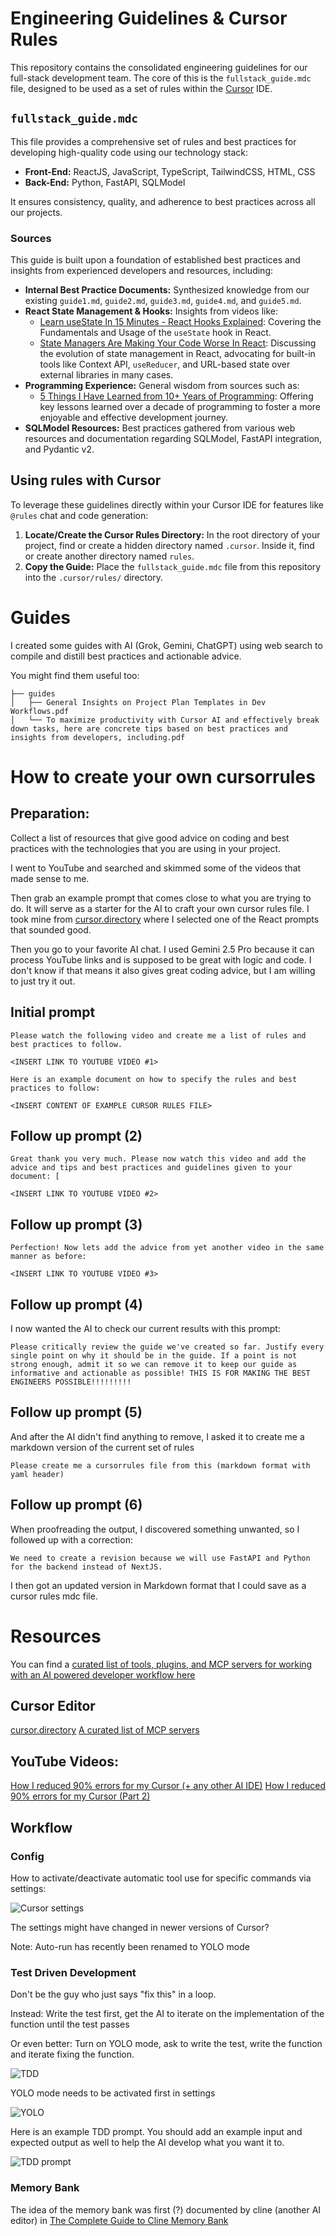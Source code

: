 # Engineering Guidelines & Cursor Rules

This repository contains the consolidated engineering guidelines for our full-stack development team. The core of this is the `fullstack_guide.mdc` file, designed to be used as a set of rules within the [Cursor](https://cursor.sh/) IDE.

## `fullstack_guide.mdc`

This file provides a comprehensive set of rules and best practices for developing high-quality code using our technology stack:

* **Front-End:** ReactJS, JavaScript, TypeScript, TailwindCSS, HTML, CSS
* **Back-End:** Python, FastAPI, SQLModel

It ensures consistency, quality, and adherence to best practices across all our projects.

### Sources

This guide is built upon a foundation of established best practices and insights from experienced developers and resources, including:

* **Internal Best Practice Documents:** Synthesized knowledge from our existing `guide1.md`, `guide2.md`, `guide3.md`, `guide4.md`, and `guide5.md`.
* **React State Management & Hooks:** Insights from videos like:
    * [Learn useState In 15 Minutes - React Hooks Explained](https://www.youtube.com/watch?v=O6P86uwfdR0): Covering the Fundamentals and Usage of the `useState` hook in React.
    * [State Managers Are Making Your Code Worse In React](https://www.youtube.com/watch?v=VenLRGHx3D4): Discussing the evolution of state management in React, advocating for built-in tools like Context API, `useReducer`, and URL-based state over external libraries in many cases.
* **Programming Experience:** General wisdom from sources such as:
    * [5 Things I Have Learned from 10+ Years of Programming](https://www.youtube.com/watch?v=dQfqbL3GjYA): Offering key lessons learned over a decade of programming to foster a more enjoyable and effective development journey.
* **SQLModel Resources:** Best practices gathered from various web resources and documentation regarding SQLModel, FastAPI integration, and Pydantic v2.

## Using rules with Cursor

To leverage these guidelines directly within your Cursor IDE for features like `@rules` chat and code generation:

1.  **Locate/Create the Cursor Rules Directory:** In the root directory of your project, find or create a hidden directory named `.cursor`. Inside it, find or create another directory named `rules`.
2.  **Copy the Guide:** Place the `fullstack_guide.mdc` file from this repository into the `.cursor/rules/` directory.


# Guides

I created some guides with AI (Grok, Gemini, ChatGPT) using web search to compile and distill best practices and actionable advice.

You might find them useful too:

```
├── guides
│   ├── General Insights on Project Plan Templates in Dev Workflows.pdf
│   └── To maximize productivity with Cursor AI and effectively break down tasks, here are concrete tips based on best practices and insights from developers, including.pdf
```

# How to create your own cursorrules

## Preparation:

Collect a list of resources that give good advice on coding and best practices with the technologies that you are using in your project.

I went to YouTube and searched and skimmed some of the videos that made sense to me.

Then grab an example prompt that comes close to what you are trying to do. It will serve as a starter for the AI to craft your own cursor rules file. I took mine from [cursor.directory](https://cursor.directory/rules) where I selected one of the React prompts that sounded good.

Then you go to your favorite AI chat. I used Gemini 2.5 Pro because it can process YouTube links and is supposed to be great with logic and code. I don't know if that means it also gives great coding advice, but I am willing to just try it out.

## Initial prompt

```
Please watch the following video and create me a list of rules and best practices to follow.

<INSERT LINK TO YOUTUBE VIDEO #1>

Here is an example document on how to specify the rules and best practices to follow:

<INSERT CONTENT OF EXAMPLE CURSOR RULES FILE>
```

## Follow up prompt (2)

```
Great thank you very much. Please now watch this video and add the advice and tips and best practices and guidelines given to your document: [

<INSERT LINK TO YOUTUBE VIDEO #2>
```

## Follow up prompt (3)
```
Perfection! Now lets add the advice from yet another video in the same manner as before: 

<INSERT LINK TO YOUTUBE VIDEO #3>
```

## Follow up prompt (4)

I now wanted the AI to check our current results with this prompt:

```text
Please critically review the guide we've created so far. Justify every single point on why it should be in the guide. If a point is not strong enough, admit it so we can remove it to keep our guide as informative and actionable as possible! THIS IS FOR MAKING THE BEST ENGINEERS POSSIBLE!!!!!!!!!
```

## Follow up prompt (5)

And after the AI didn't find anything to remove, I asked it to create me a markdown version of the current set of rules
```
Please create me a cursorrules file from this (markdown format with yaml header)
```

## Follow up prompt (6)

When proofreading the output, I discovered something unwanted, so I followed up with a correction:

```
We need to create a revision because we will use FastAPI and Python for the backend instead of NextJS.
```

I then got an updated version in Markdown format that I could save as a cursor rules mdc file.

# Resources

You can find a [curated list of tools, plugins, and MCP servers for working with an AI powered developer workflow here](tools/README.md) 

## Cursor Editor

[cursor.directory](https://cursor.directory/rules)
[A curated list of MCP servers](https://github.com/modelcontextprotocol/servers)

## YouTube Videos:

[How I reduced 90% errors for my Cursor (+ any other AI IDE)](https://www.youtube.com/watch?v=1L509JK8p1I)
[How I reduced 90% errors for my Cursor (Part 2)
](https://www.youtube.com/watch?v=dF4uCZAY1tk)


## Workflow

### Config

How to activate/deactivate automatic tool use for specific commands via settings:

![Cursor settings](cursor-settings.png)

The settings might have changed in newer versions of Cursor?

Note: Auto-run has recently been renamed to YOLO mode

### Test Driven Development

Don't be the guy who just says "fix this" in a loop.

Instead: Write the test first, get the AI to iterate on the implementation of the function until the test passes

Or even better: Turn on YOLO mode, ask to write the test, write the function and iterate fixing the function.

![TDD](tdd.jpg)

YOLO mode needs to be activated first in settings

![YOLO](yolo.jpg)

Here is an example TDD prompt. You should add an example input and expected output as well to help the AI develop what you want it to.

![TDD prompt](tdd-prompt.jpg)

### Memory Bank

The idea of the memory bank was first (?) documented by cline (another AI editor) in [The Complete Guide to Cline Memory Bank](https://docs.cline.bot/prompting/cline-memory-bank)
